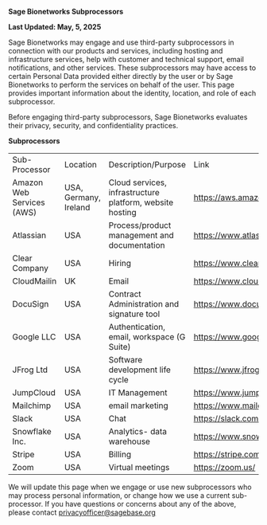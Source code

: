 **Sage Bionetworks Subprocessors** 

**Last Updated: May, 5, 2025** 

Sage Bionetworks may engage and use third-party subprocessors in connection with our products and services, including hosting and infrastructure services, help with customer and technical support, email notifications, and other services. These subprocessors may have access to certain Personal Data provided either directly by the user or by Sage Bionetworks to perform the services on behalf of the user. This page provides important information about the identity, location, and role of each subprocessor.  

Before engaging third-party subprocessors, Sage Bionetworks evaluates their privacy, security, and confidentiality practices. 

**Subprocessors** 

|  |  |  |  |
|---------------|-----------|----------------------|-------------------------|
| Sub-Processor | Location | Description/Purpose | Link |
| Amazon Web Services (AWS) | USA, Germany, Ireland | Cloud services, infrastructure platform, website hosting | [<u>https://aws.amazon.com/</u>](https://aws.amazon.com/) |
| Atlassian | USA | Process/product management and documentation | <u>https://www.atlassian.com/</u> |
| Clear Company | USA | Hiring | <u>https://www.clearcompany.com/</u> |
| CloudMailin | UK | Email | <u>https://www.cloudmailin.com/</u> | 
| DocuSign | USA | Contract Administration and signature tool | [<u>https://www.docusign.com/</u>](https://www.docusign.com/) |
| Google LLC | USA | Authentication, email, workspace (G Suite) | [<u>https://www.google.com/</u>](https://www.google.com/) |
| JFrog Ltd | USA | Software development life cycle | [<u>https://www.jfrog.com/</u>](https://www.jfrog.com/) |
| JumpCloud | USA | IT Management | [<u>https://www.jumpcloud.com/</u>](https://www.jumpcloud.com/) |
| Mailchimp | USA | email marketing | [<u>https://www.mailchimp.com/</u>](https://www.mailchimp.com/) |
| Slack | USA | Chat | [<u>https://slack.com/</u>](https://slack.com/) |
| Snowflake Inc. | USA | Analytics- data warehouse | [<u>https://www.snowflake.com/</u>](https://www.snowflake.com/) |
| Stripe | USA | Billing | <u>https://stripe.com/</u> |
| Zoom | USA | Virtual meetings | [<u>https://zoom.us/</u>](https://zoom.us/) |
 

We will update this page when we engage or use new subprocessors who may process personal information, or change how we use a current
sub-processor. If you have questions or concerns about any of the above, please contact [<u>privacyofficer@sagebase.org</u>](mailto:privacyofficer@sagebase.org)
